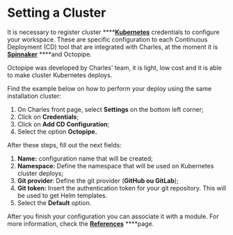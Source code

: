 # Setting a Cluster

It is necessary to register cluster ****[**Kubernetes**](https://kubernetes.io/) credentials to configure your workspace. These are specific configuration to each Continuous Deployment \(CD\) tool that are integrated with Charles, at the moment it is [**Spinnaker**](https://www.spinnaker.io/) ****and Octopipe.

Octopipe was developed by Charles' team, it is light, low cost and it is able to make cluster Kubernetes deploys.

Find the example below on how to perform your deploy using the same installation cluster:

1. On Charles front page, select **Settings** on the bottom left corner; 
2. Click on **Credentials**;
3. Click on **Add CD Configuration**;
4. Select the option **Octopipe.**

After these steps, fill out the next fields: 

1. **Name:** configuration name that will be created; 
2. **Namespace:** Define the namespace that will be used on Kubernetes cluster deploys; 
3. **Git provider**: Define the git provider \(**GitHub ou GitLab**\);
4. **Git token:**  Insert the authentication token for your git repository. This will be used to get Helm templates.  
5. Select the **Default** option.

After you finish your configuration you can associate it with a module. For more information, check the [**References**](https://docs.charlescd.io/referencia/configuracao-cd) ****page. 

